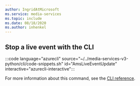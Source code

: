 ```yaml
---
author: IngridAtMicrosoft
ms.service: media-services 
ms.topic: include
ms.date: 08/18/2020
ms.author: inhenkel
---
```


## Stop a live event with the CLI

:::code language="azurecli" source="~/../media-services-v3-python/cli/code-snippets.sh" id="AmsLiveEventUpdate" interactive="azurecli-interactive":::

For more information about this command, see the [CLI reference](/cli/azure/ams/live-event?view=azure-cli-latest#az-ams-live-event-update).
